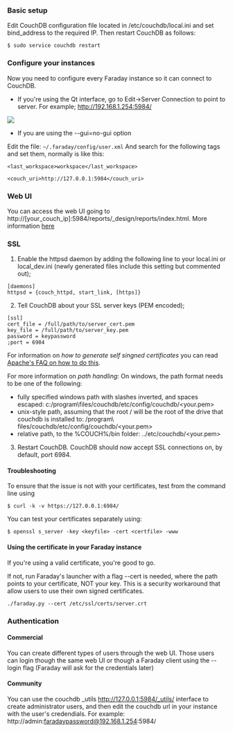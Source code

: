 ### Basic setup

Edit CouchDB configuration file located in /etc/couchdb/local.ini and set bind_address to the required IP.
Then restart CouchDB as follows:
```
$ sudo service couchdb restart
```

### Configure your instances
Now you need to configure every Faraday instance so it can connect to CouchDB.

* If you're using the Qt interface, go to Edit->Server Connection to point to server. For example; http://192.168.1.254:5984/

![](https://raw.github.com/wiki/infobyte/faraday/images/change_server.png)

* If you are using the --gui=no-gui option

Edit the file: `~/.faraday/config/user.xml`
And search for the following tags and set them, normally is like this:

`<last_workspace>workspace</last_workspace>`

`<couch_uri>http://127.0.0.1:5984</couch_uri>`

### Web UI
You can access the web UI going to http://[your_couch_ip]:5984/reports/_design/reports/index.html.
More information [here](https://github.com/infobyte/faraday/wiki/Usage#web-ui)

### SSL
1) Enable the httpsd daemon by adding the following line to your local.ini or local_dev.ini (newly generated files include this setting but commented out);
```
[daemons]
httpsd = {couch_httpd, start_link, [https]}
```
2) Tell CouchDB about your SSL server keys (PEM encoded);
```
[ssl]
cert_file = /full/path/to/server_cert.pem
key_file = /full/path/to/server_key.pem
password = keypassword
;port = 6984
```
For information on *how to generate self singned certificates* you can read [Apache's FAQ on how to do this](https://cwiki.apache.org/confluence/pages/viewpage.action?pageId=48203146).

For more information on *path handling*:
On windows, the path format needs to be one of the following:
* fully specified windows path with slashes inverted, and spaces escaped: c:/program\\files/couchdb/etc/config/couchdb/<your.pem>
* unix-style path, assuming that the root / will be the root of the drive that couchdb is installed to: /program\ files/couchdb/etc/config/couchdb/<your.pem>
* relative path, to the %COUCH%/bin folder: ../etc/couchdb/<your.pem>

3) Restart CouchDB.
CouchDB should now accept SSL connections on, by default, port 6984.

#### Troubleshooting
To ensure that the issue is not with your certificates, test from the command line using
```
$ curl -k -v https://127.0.0.1:6984/
```
You can test your certificates separately using:
```
$ openssl s_server -key <keyfile> -cert <certfile> -www
```
#### Using the certificate in your Faraday instance
If you're using a valid certificate, you're good to go.

If not, run Faraday's launcher with a flag --cert is needed, where the path points to your certificate, NOT your key. This is a security workaround that allow users to use their own signed certificates.
```
./faraday.py --cert /etc/ssl/certs/server.crt
```

### Authentication
#### Commercial

You can create different types of users through the web UI. Those users can login though the same web UI or though a Faraday client using the --login flag (Faraday will ask for the credentials later)

#### Community
You can use the couchdb _utils http://127.0.0.1:5984/_utils/ interface to create administrator users, and then edit the couchdb url in your instance with the user's credendials. For example: http://admin:faradaypassword@192.168.1.254:5984/